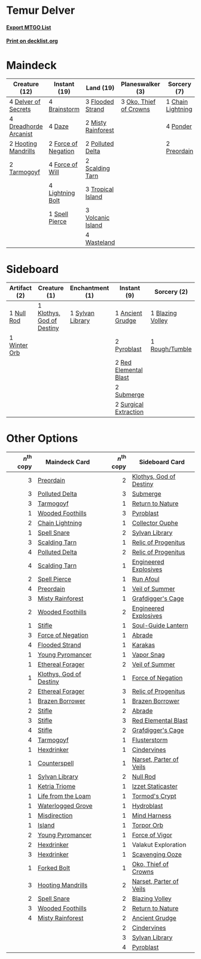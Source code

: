 # Temur Delver

#### [Export MTGO List](../collection/Temur%20Delver/Temur%20Delver.txt)
#### [Print on decklist.org](http://decklist.org/?deckmain=4%09Brainstorm%0A1%09Chain%20Lightning%0A4%09Daze%0A4%09Delver%20of%20Secrets%0A4%09Dreadhorde%20Arcanist%0A3%09Flooded%20Strand%0A2%09Force%20of%20Negation%0A4%09Force%20of%20Will%0A2%09Hooting%20Mandrills%0A4%09Lightning%20Bolt%0A2%09Misty%20Rainforest%0A3%09Oko,%20Thief%20of%20Crowns%0A2%09Polluted%20Delta%0A4%09Ponder%0A2%09Preordain%0A2%09Scalding%20Tarn%0A1%09Spell%20Pierce%0A2%09Tarmogoyf%0A3%09Tropical%20Island%0A3%09Volcanic%20Island%0A4%09Wasteland&deckside=1%09Ancient%20Grudge%0A1%09Blazing%20Volley%0A1%09Klothys,%20God%20of%20Destiny%0A1%09Null%20Rod%0A2%09Pyroblast%0A2%09Red%20Elemental%20Blast%0A1%09Rough/Tumble%0A2%09Submerge%0A2%09Surgical%20Extraction%0A1%09Sylvan%20Library%0A1%09Winter%20Orb)
# Maindeck

|                                         Creature (12)                                          |                                         Instant (19)                                         |                                          Land (19)                                          |                                        Planeswalker (3)                                         |                                        Sorcery (7)                                         |
|------------------------------------------------------------------------------------------------|----------------------------------------------------------------------------------------------|---------------------------------------------------------------------------------------------|-------------------------------------------------------------------------------------------------|--------------------------------------------------------------------------------------------|
|4 [Delver of Secrets](http://gatherer.wizards.com/Pages/Card/Details.aspx?multiverseid=226749)  |4 [Brainstorm](http://gatherer.wizards.com/Pages/Card/Details.aspx?multiverseid=3897)         |3 [Flooded Strand](http://gatherer.wizards.com/Pages/Card/Details.aspx?multiverseid=405098)  |3 [Oko, Thief of Crowns](http://gatherer.wizards.com/Pages/Card/Details.aspx?multiverseid=473159)|1 [Chain Lightning](http://gatherer.wizards.com/Pages/Card/Details.aspx?multiverseid=446139)|
|4 [Dreadhorde Arcanist](http://gatherer.wizards.com/Pages/Card/Details.aspx?multiverseid=461052)|4 [Daze](http://gatherer.wizards.com/Pages/Card/Details.aspx?multiverseid=189255)             |2 [Misty Rainforest](http://gatherer.wizards.com/Pages/Card/Details.aspx?multiverseid=405102)|                                                                                                 |4 [Ponder](http://gatherer.wizards.com/Pages/Card/Details.aspx?multiverseid=451051)         |
|2 [Hooting Mandrills](http://gatherer.wizards.com/Pages/Card/Details.aspx?multiverseid=386558)  |2 [Force of Negation](http://gatherer.wizards.com/Pages/Card/Details.aspx?multiverseid=464001)|2 [Polluted Delta](http://gatherer.wizards.com/Pages/Card/Details.aspx?multiverseid=405104)  |                                                                                                 |2 [Preordain](http://gatherer.wizards.com/Pages/Card/Details.aspx?multiverseid=405347)      |
|2 [Tarmogoyf](http://gatherer.wizards.com/Pages/Card/Details.aspx?multiverseid=136142)          |4 [Force of Will](http://gatherer.wizards.com/Pages/Card/Details.aspx?multiverseid=3107)      |2 [Scalding Tarn](http://gatherer.wizards.com/Pages/Card/Details.aspx?multiverseid=405107)   |                                                                                                 |                                                                                            |
|                                                                                                |4 [Lightning Bolt](http://gatherer.wizards.com/Pages/Card/Details.aspx?multiverseid=806)      |3 [Tropical Island](http://gatherer.wizards.com/Pages/Card/Details.aspx?multiverseid=884)    |                                                                                                 |                                                                                            |
|                                                                                                |1 [Spell Pierce](http://gatherer.wizards.com/Pages/Card/Details.aspx?multiverseid=425876)     |3 [Volcanic Island](http://gatherer.wizards.com/Pages/Card/Details.aspx?multiverseid=887)    |                                                                                                 |                                                                                            |
|                                                                                                |                                                                                              |4 [Wasteland](http://gatherer.wizards.com/Pages/Card/Details.aspx?multiverseid=413790)       |                                                                                                 |                                                                                            |


# Sideboard

|                                    Artifact (2)                                     |                                            Creature (1)                                            |                                     Enchantment (1)                                     |                                          Instant (9)                                           |                                        Sorcery (2)                                        |
|-------------------------------------------------------------------------------------|----------------------------------------------------------------------------------------------------|-----------------------------------------------------------------------------------------|------------------------------------------------------------------------------------------------|-------------------------------------------------------------------------------------------|
|1 [Null Rod](http://gatherer.wizards.com/Pages/Card/Details.aspx?multiverseid=383034)|1 [Klothys, God of Destiny](http://gatherer.wizards.com/Pages/Card/Details.aspx?multiverseid=476471)|1 [Sylvan Library](http://gatherer.wizards.com/Pages/Card/Details.aspx?multiverseid=2240)|1 [Ancient Grudge](http://gatherer.wizards.com/Pages/Card/Details.aspx?multiverseid=235600)     |1 [Blazing Volley](http://gatherer.wizards.com/Pages/Card/Details.aspx?multiverseid=426821)|
|1 [Winter Orb](http://gatherer.wizards.com/Pages/Card/Details.aspx?multiverseid=643) |                                                                                                    |                                                                                         |2 [Pyroblast](http://gatherer.wizards.com/Pages/Card/Details.aspx?multiverseid=4083)            |1 [Rough/Tumble](http://gatherer.wizards.com/Pages/Card/Details.aspx?multiverseid=376475)  |
|                                                                                     |                                                                                                    |                                                                                         |2 [Red Elemental Blast](http://gatherer.wizards.com/Pages/Card/Details.aspx?multiverseid=814)   |                                                                                           |
|                                                                                     |                                                                                                    |                                                                                         |2 [Submerge](http://gatherer.wizards.com/Pages/Card/Details.aspx?multiverseid=21296)            |                                                                                           |
|                                                                                     |                                                                                                    |                                                                                         |2 [Surgical Extraction](http://gatherer.wizards.com/Pages/Card/Details.aspx?multiverseid=397706)|                                                                                           |


# Other Options

|*n*<sup>th</sup> copy|                                          Maindeck Card                                           |*n*<sup>th</sup> copy|                                          Sideboard Card                                          |
|--------------------:|--------------------------------------------------------------------------------------------------|--------------------:|--------------------------------------------------------------------------------------------------|
|                    3|[Preordain](http://gatherer.wizards.com/Pages/Card/Details.aspx?multiverseid=405347)              |                    2|[Klothys, God of Destiny](http://gatherer.wizards.com/Pages/Card/Details.aspx?multiverseid=476471)|
|                    3|[Polluted Delta](http://gatherer.wizards.com/Pages/Card/Details.aspx?multiverseid=405104)         |                    3|[Submerge](http://gatherer.wizards.com/Pages/Card/Details.aspx?multiverseid=21296)                |
|                    3|[Tarmogoyf](http://gatherer.wizards.com/Pages/Card/Details.aspx?multiverseid=136142)              |                    1|[Return to Nature](http://gatherer.wizards.com/Pages/Card/Details.aspx?multiverseid=461102)       |
|                    1|[Wooded Foothills](http://gatherer.wizards.com/Pages/Card/Details.aspx?multiverseid=405116)       |                    3|[Pyroblast](http://gatherer.wizards.com/Pages/Card/Details.aspx?multiverseid=4083)                |
|                    2|[Chain Lightning](http://gatherer.wizards.com/Pages/Card/Details.aspx?multiverseid=446139)        |                    1|[Collector Ouphe](http://gatherer.wizards.com/Pages/Card/Details.aspx?multiverseid=464107)        |
|                    1|[Spell Snare](http://gatherer.wizards.com/Pages/Card/Details.aspx?multiverseid=446100)            |                    2|[Sylvan Library](http://gatherer.wizards.com/Pages/Card/Details.aspx?multiverseid=2240)           |
|                    3|[Scalding Tarn](http://gatherer.wizards.com/Pages/Card/Details.aspx?multiverseid=405107)          |                    1|[Relic of Progenitus](http://gatherer.wizards.com/Pages/Card/Details.aspx?multiverseid=174824)    |
|                    4|[Polluted Delta](http://gatherer.wizards.com/Pages/Card/Details.aspx?multiverseid=405104)         |                    2|[Relic of Progenitus](http://gatherer.wizards.com/Pages/Card/Details.aspx?multiverseid=174824)    |
|                    4|[Scalding Tarn](http://gatherer.wizards.com/Pages/Card/Details.aspx?multiverseid=405107)          |                    1|[Engineered Explosives](http://gatherer.wizards.com/Pages/Card/Details.aspx?multiverseid=50139)   |
|                    2|[Spell Pierce](http://gatherer.wizards.com/Pages/Card/Details.aspx?multiverseid=425876)           |                    1|[Run Afoul](http://gatherer.wizards.com/Pages/Card/Details.aspx?multiverseid=485524)              |
|                    4|[Preordain](http://gatherer.wizards.com/Pages/Card/Details.aspx?multiverseid=405347)              |                    1|[Veil of Summer](http://gatherer.wizards.com/Pages/Card/Details.aspx?multiverseid=466952)         |
|                    3|[Misty Rainforest](http://gatherer.wizards.com/Pages/Card/Details.aspx?multiverseid=405102)       |                    1|[Grafdigger's Cage](http://gatherer.wizards.com/Pages/Card/Details.aspx?multiverseid=278452)      |
|                    2|[Wooded Foothills](http://gatherer.wizards.com/Pages/Card/Details.aspx?multiverseid=405116)       |                    2|[Engineered Explosives](http://gatherer.wizards.com/Pages/Card/Details.aspx?multiverseid=50139)   |
|                    1|[Stifle](http://gatherer.wizards.com/Pages/Card/Details.aspx?multiverseid=382377)                 |                    1|[Soul-Guide Lantern](http://gatherer.wizards.com/Pages/Card/Details.aspx?multiverseid=476488)     |
|                    3|[Force of Negation](http://gatherer.wizards.com/Pages/Card/Details.aspx?multiverseid=464001)      |                    1|[Abrade](http://gatherer.wizards.com/Pages/Card/Details.aspx?multiverseid=430772)                 |
|                    4|[Flooded Strand](http://gatherer.wizards.com/Pages/Card/Details.aspx?multiverseid=405098)         |                    1|[Karakas](http://gatherer.wizards.com/Pages/Card/Details.aspx?multiverseid=413782)                |
|                    1|[Young Pyromancer](http://gatherer.wizards.com/Pages/Card/Details.aspx?multiverseid=426592)       |                    1|[Vapor Snag](http://gatherer.wizards.com/Pages/Card/Details.aspx?multiverseid=249373)             |
|                    1|[Ethereal Forager](http://gatherer.wizards.com/Pages/Card/Details.aspx?multiverseid=484881)       |                    2|[Veil of Summer](http://gatherer.wizards.com/Pages/Card/Details.aspx?multiverseid=466952)         |
|                    1|[Klothys, God of Destiny](http://gatherer.wizards.com/Pages/Card/Details.aspx?multiverseid=476471)|                    1|[Force of Negation](http://gatherer.wizards.com/Pages/Card/Details.aspx?multiverseid=464001)      |
|                    2|[Ethereal Forager](http://gatherer.wizards.com/Pages/Card/Details.aspx?multiverseid=484881)       |                    3|[Relic of Progenitus](http://gatherer.wizards.com/Pages/Card/Details.aspx?multiverseid=174824)    |
|                    1|[Brazen Borrower](http://gatherer.wizards.com/Pages/Card/Details.aspx?multiverseid=473001)        |                    1|[Brazen Borrower](http://gatherer.wizards.com/Pages/Card/Details.aspx?multiverseid=473001)        |
|                    2|[Stifle](http://gatherer.wizards.com/Pages/Card/Details.aspx?multiverseid=382377)                 |                    2|[Abrade](http://gatherer.wizards.com/Pages/Card/Details.aspx?multiverseid=430772)                 |
|                    3|[Stifle](http://gatherer.wizards.com/Pages/Card/Details.aspx?multiverseid=382377)                 |                    3|[Red Elemental Blast](http://gatherer.wizards.com/Pages/Card/Details.aspx?multiverseid=814)       |
|                    4|[Stifle](http://gatherer.wizards.com/Pages/Card/Details.aspx?multiverseid=382377)                 |                    2|[Grafdigger's Cage](http://gatherer.wizards.com/Pages/Card/Details.aspx?multiverseid=278452)      |
|                    4|[Tarmogoyf](http://gatherer.wizards.com/Pages/Card/Details.aspx?multiverseid=136142)              |                    1|[Flusterstorm](http://gatherer.wizards.com/Pages/Card/Details.aspx?multiverseid=228255)           |
|                    1|[Hexdrinker](http://gatherer.wizards.com/Pages/Card/Details.aspx?multiverseid=464117)             |                    1|[Cindervines](http://gatherer.wizards.com/Pages/Card/Details.aspx?multiverseid=457305)            |
|                    1|[Counterspell](http://gatherer.wizards.com/Pages/Card/Details.aspx?multiverseid=699)              |                    1|[Narset, Parter of Veils](http://gatherer.wizards.com/Pages/Card/Details.aspx?multiverseid=460988)|
|                    1|[Sylvan Library](http://gatherer.wizards.com/Pages/Card/Details.aspx?multiverseid=2240)           |                    2|[Null Rod](http://gatherer.wizards.com/Pages/Card/Details.aspx?multiverseid=383034)               |
|                    1|[Ketria Triome](http://gatherer.wizards.com/Pages/Card/Details.aspx?multiverseid=479770)          |                    1|[Izzet Staticaster](http://gatherer.wizards.com/Pages/Card/Details.aspx?multiverseid=253638)      |
|                    1|[Life from the Loam](http://gatherer.wizards.com/Pages/Card/Details.aspx?multiverseid=338409)     |                    1|[Tormod's Crypt](http://gatherer.wizards.com/Pages/Card/Details.aspx?multiverseid=389723)         |
|                    1|[Waterlogged Grove](http://gatherer.wizards.com/Pages/Card/Details.aspx?multiverseid=464198)      |                    1|[Hydroblast](http://gatherer.wizards.com/Pages/Card/Details.aspx?multiverseid=3915)               |
|                    1|[Misdirection](http://gatherer.wizards.com/Pages/Card/Details.aspx?multiverseid=382310)           |                    1|[Mind Harness](http://gatherer.wizards.com/Pages/Card/Details.aspx?multiverseid=3349)             |
|                    1|[Island](http://gatherer.wizards.com/Pages/Card/Details.aspx?multiverseid=439857)                 |                    1|[Torpor Orb](http://gatherer.wizards.com/Pages/Card/Details.aspx?multiverseid=233069)             |
|                    2|[Young Pyromancer](http://gatherer.wizards.com/Pages/Card/Details.aspx?multiverseid=426592)       |                    1|[Force of Vigor](http://gatherer.wizards.com/Pages/Card/Details.aspx?multiverseid=464113)         |
|                    2|[Hexdrinker](http://gatherer.wizards.com/Pages/Card/Details.aspx?multiverseid=464117)             |                    1|Valakut Exploration                                                                               |
|                    3|[Hexdrinker](http://gatherer.wizards.com/Pages/Card/Details.aspx?multiverseid=464117)             |                    1|[Scavenging Ooze](http://gatherer.wizards.com/Pages/Card/Details.aspx?multiverseid=420783)        |
|                    1|[Forked Bolt](http://gatherer.wizards.com/Pages/Card/Details.aspx?multiverseid=401702)            |                    1|[Oko, Thief of Crowns](http://gatherer.wizards.com/Pages/Card/Details.aspx?multiverseid=473159)   |
|                    3|[Hooting Mandrills](http://gatherer.wizards.com/Pages/Card/Details.aspx?multiverseid=386558)      |                    2|[Narset, Parter of Veils](http://gatherer.wizards.com/Pages/Card/Details.aspx?multiverseid=460988)|
|                    2|[Spell Snare](http://gatherer.wizards.com/Pages/Card/Details.aspx?multiverseid=446100)            |                    2|[Blazing Volley](http://gatherer.wizards.com/Pages/Card/Details.aspx?multiverseid=426821)         |
|                    3|[Wooded Foothills](http://gatherer.wizards.com/Pages/Card/Details.aspx?multiverseid=405116)       |                    2|[Return to Nature](http://gatherer.wizards.com/Pages/Card/Details.aspx?multiverseid=461102)       |
|                    4|[Misty Rainforest](http://gatherer.wizards.com/Pages/Card/Details.aspx?multiverseid=405102)       |                    2|[Ancient Grudge](http://gatherer.wizards.com/Pages/Card/Details.aspx?multiverseid=235600)         |
|                     |                                                                                                  |                    2|[Cindervines](http://gatherer.wizards.com/Pages/Card/Details.aspx?multiverseid=457305)            |
|                     |                                                                                                  |                    3|[Sylvan Library](http://gatherer.wizards.com/Pages/Card/Details.aspx?multiverseid=2240)           |
|                     |                                                                                                  |                    4|[Pyroblast](http://gatherer.wizards.com/Pages/Card/Details.aspx?multiverseid=4083)                |

